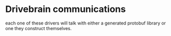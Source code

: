 # Drivebrain communications

each one of these drivers will talk with either a generated protobuf library or one they construct themselves.